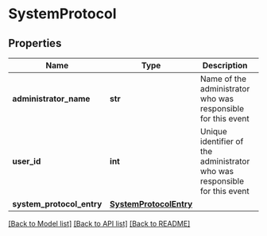 # SystemProtocol

## Properties
Name | Type | Description | Notes
------------ | ------------- | ------------- | -------------
**administrator_name** | **str** | Name of the administrator who was responsible for this event | [optional] 
**user_id** | **int** | Unique identifier of the administrator who was responsible for this event | [optional] 
**system_protocol_entry** | [**SystemProtocolEntry**](SystemProtocolEntry.md) |  | [optional] 

[[Back to Model list]](../README.md#documentation-for-models) [[Back to API list]](../README.md#documentation-for-api-endpoints) [[Back to README]](../README.md)

